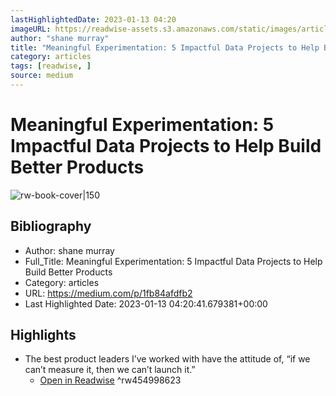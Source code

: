 ```yaml
---
lastHighlightedDate: 2023-01-13 04:20
imageURL: https://readwise-assets.s3.amazonaws.com/static/images/article0.00998d930354.png
author: "shane murray"
title: "Meaningful Experimentation: 5 Impactful Data Projects to Help Build Better Products"
category: articles
tags: [readwise, ]
source: medium
---
```

# Meaningful Experimentation: 5 Impactful Data Projects to Help Build Better Products

![rw-book-cover|150](https://readwise-assets.s3.amazonaws.com/static/images/article0.00998d930354.png)

## Bibliography
- Author: shane murray
- Full_Title: Meaningful Experimentation: 5 Impactful Data Projects to Help Build Better Products
- Category: articles
- URL: https://medium.com/p/1fb84afdfb2
- Last Highlighted Date: 2023-01-13 04:20:41.679381+00:00

## Highlights
- The best product leaders I’ve worked with have the attitude of, “if we can’t measure it, then we can’t launch it.”
    - [Open in Readwise](https://readwise.io/open/454998623)
^rw454998623


